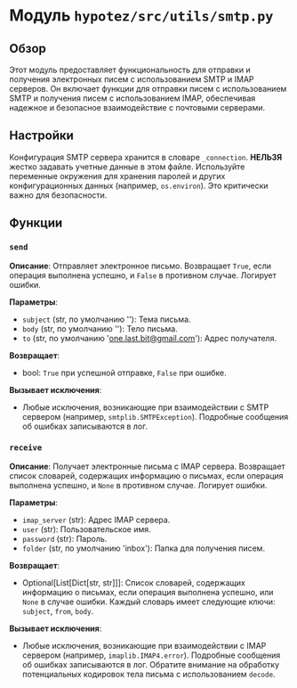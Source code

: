 # Модуль `hypotez/src/utils/smtp.py`

## Обзор

Этот модуль предоставляет функциональность для отправки и получения электронных писем с использованием SMTP и IMAP серверов. Он включает функции для отправки писем с использованием SMTP и получения писем с использованием IMAP, обеспечивая надежное и безопасное взаимодействие с почтовыми серверами.

## Настройки

Конфигурация SMTP сервера хранится в словаре `_connection`.  **НЕЛЬЗЯ** жестко задавать учетные данные в этом файле. Используйте переменные окружения для хранения паролей и других конфигурационных данных (например, `os.environ`). Это критически важно для безопасности.

## Функции

### `send`

**Описание**: Отправляет электронное письмо. Возвращает `True`, если операция выполнена успешно, и `False` в противном случае. Логирует ошибки.

**Параметры**:

- `subject` (str, по умолчанию ''): Тема письма.
- `body` (str, по умолчанию ''): Тело письма.
- `to` (str, по умолчанию 'one.last.bit@gmail.com'): Адрес получателя.

**Возвращает**:

- bool: `True` при успешной отправке, `False` при ошибке.

**Вызывает исключения**:

- Любые исключения, возникающие при взаимодействии с SMTP сервером (например, `smtplib.SMTPException`). Подробные сообщения об ошибках записываются в лог.


### `receive`

**Описание**: Получает электронные письма с IMAP сервера. Возвращает список словарей, содержащих информацию о письмах, если операция выполнена успешно, и `None` в противном случае.  Логирует ошибки.

**Параметры**:

- `imap_server` (str): Адрес IMAP сервера.
- `user` (str): Пользовательское имя.
- `password` (str): Пароль.
- `folder` (str, по умолчанию 'inbox'): Папка для получения писем.

**Возвращает**:

- Optional[List[Dict[str, str]]]: Список словарей, содержащих информацию о письмах, если операция выполнена успешно, или `None` в случае ошибки.  Каждый словарь имеет следующие ключи: `subject`, `from`, `body`.

**Вызывает исключения**:

- Любые исключения, возникающие при взаимодействии с IMAP сервером (например, `imaplib.IMAP4.error`). Подробные сообщения об ошибках записываются в лог.  Обратите внимание на обработку потенциальных кодировок тела письма с использованием `decode`.